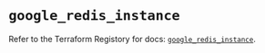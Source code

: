 # `google_redis_instance`

Refer to the Terraform Registory for docs: [`google_redis_instance`](https://registry.terraform.io/providers/hashicorp/google-beta/5.9.0/docs/resources/google_redis_instance).
